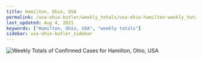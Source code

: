 ```yaml
---
title: Hamilton, Ohio, USA
permalink: /usa-ohio-butler/weekly_totals/usa-ohio-hamilton-weekly_totals.html
last_updated: Aug 4, 2021
keywords: ["Hamilton, Ohio, USA", "weekly totals"]
sidebar: usa-ohio-butler_sidebar
---
```


![Weekly Totals of Confirmed Cases for Hamilton, Ohio, USA](/covid_tracker/images/graphs/usa-ohio-hamilton-weekly_totals_graph.png)
